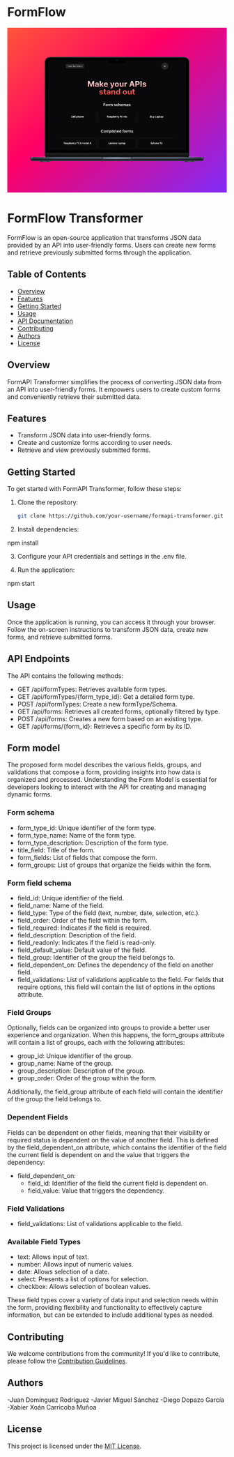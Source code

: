 # FormFlow

![This is an alt text.](/public/foto1.png "Page hero.")

# FormFlow Transformer

FormFlow  is an open-source application that transforms JSON data provided by an API into user-friendly forms. Users can create new forms and retrieve previously submitted forms through the application.

## Table of Contents
- [Overview](#overview)
- [Features](#features)
- [Getting Started](#getting-started)
- [Usage](#usage)
- [API Documentation](#api-documentation)
- [Contributing](#contributing)
- [Authors](#authors)
- [License](#license)

## Overview
FormAPI Transformer simplifies the process of converting JSON data from an API into user-friendly forms. It empowers users to create custom forms and conveniently retrieve their submitted data.

## Features
- Transform JSON data into user-friendly forms.
- Create and customize forms according to user needs.
- Retrieve and view previously submitted forms.

## Getting Started
To get started with FormAPI Transformer, follow these steps:

1. Clone the repository:

   ```bash
   git clone https://github.com/your-username/formapi-transformer.git

2. Install dependencies:

npm install

3. Configure your API credentials and settings in the .env file.

4. Run the application:

npm start


## Usage
Once the application is running, you can access it through your browser. Follow the on-screen instructions to transform JSON data, create new forms, and retrieve submitted forms.

## API Endpoints

The API contains the following methods:

- GET /api/formTypes: Retrieves available form types.
- GET /api/formTypes/{form_type_id}: Get a detailed form type.
- POST /api/formTypes: Create a new formType/Schema.
- GET /api/forms: Retrieves all created forms, optionally filtered by type.
- POST /api/forms: Creates a new form based on an existing type.
- GET /api/forms/{form_id}: Retrieves a specific form by its ID.
  
## Form model

The proposed form model describes the various fields, groups, and validations that compose a form, providing insights into how data is organized and processed. Understanding the Form Model is essential for developers looking to interact with the API for creating and managing dynamic forms.

### Form schema

- form_type_id: Unique identifier of the form type.
- form_type_name: Name of the form type.
- form_type_description: Description of the form type.
- title_field: Title of the form.
- form_fields: List of fields that compose the form.
- form_groups: List of groups that organize the fields within the form.

### Form field schema

- field_id: Unique identifier of the field.
- field_name: Name of the field.
- field_type: Type of the field (text, number, date, selection, etc.).
- field_order: Order of the field within the form.
- field_required: Indicates if the field is required.
- field_description: Description of the field.
- field_readonly: Indicates if the field is read-only.
- field_default_value: Default value of the field.
- field_group: Identifier of the group the field belongs to.
- field_dependent_on: Defines the dependency of the field on another field.
- field_validations: List of validations applicable to the field. For fields that require options, this field will contain the list of options in the options attribute.

### Field Groups

Optionally, fields can be organized into groups to provide a better user experience and organization. When this happens, the form_groups attribute will contain a list of groups, each with the following attributes:

- group_id: Unique identifier of the group.
- group_name: Name of the group.
- group_description: Description of the group.
- group_order: Order of the group within the form.

Additionally, the field_group attribute of each field will contain the identifier of the group the field belongs to.

### Dependent Fields

Fields can be dependent on other fields, meaning that their visibility or required status is dependent on the value of another field. This is defined by the field_dependent_on attribute, which contains the identifier of the field the current field is dependent on and the value that triggers the dependency:

- field_dependent_on:
  - field_id: Identifier of the field the current field is dependent on.
  - field_value: Value that triggers the dependency.

### Field Validations

- field_validations: List of validations applicable to the field.

### Available Field Types

- text: Allows input of text.
- number: Allows input of numeric values.
- date: Allows selection of a date.
- select: Presents a list of options for selection.
- checkbox: Allows selection of boolean values.

These field types cover a variety of data input and selection needs within the form, providing flexibility and functionality to effectively capture information, but can be extended to include additional types as needed.

## Contributing

We welcome contributions from the community! If you'd like to contribute, please follow the [Contribution Guidelines](./CONTRIBUTING.md).


## Authors

-Juan Domínguez Rodríguez
-Javier Miguel Sánchez
-Diego Dopazo García
-Xabier Xoán Carricoba Muñoa

## License

This project is licensed under the [MIT License](./LICENSE).
